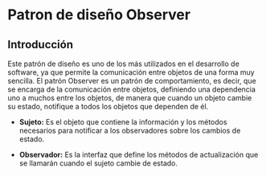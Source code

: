 # Patron de diseño Observer

## Introducción

Este patrón de diseño es uno de los más utilizados en el desarrollo de software, ya que permite la comunicación entre objetos de una forma muy sencilla. El patrón Observer es un patrón de comportamiento, es decir, que se encarga de la comunicación entre objetos, definiendo una dependencia uno a muchos entre los objetos, de manera que cuando un objeto cambie su estado, notifique a todos los objetos que dependen de él.

- **Sujeto:** Es el objeto que contiene la información y los métodos necesarios para notificar a los observadores sobre los cambios de estado.

- **Observador:** Es la interfaz que define los métodos de actualización que se llamarán cuando el sujeto cambie de estado.
